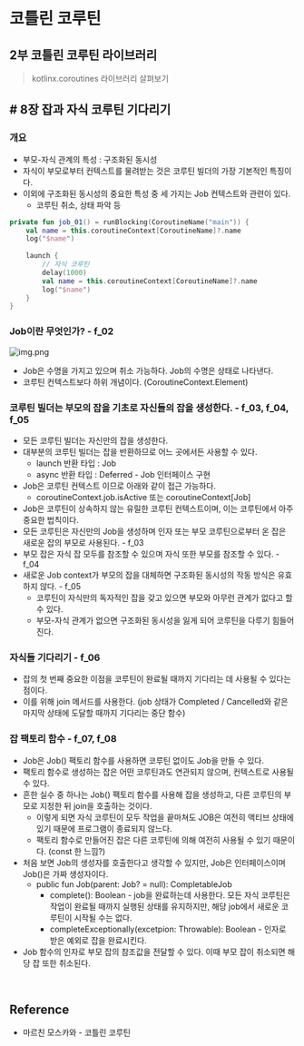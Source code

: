 # 코틀린 코루틴

## 2부 코틀린 코루틴 라이브러리
> kotlinx.coroutines 라이브러리 살펴보기

## # 8장 잡과 자식 코루틴 기다리기

### 개요
- 부모-자식 관계의 특성 : 구조화된 동시성
- 자식이 부모로부터 컨텍스트를 물려받는 것은 코루틴 빌더의 가장 기본적인 특징이다.
- 이외에 구조화된 동시성의 중요한 특성 중 세 가지는 Job 컨텍스트와 관련이 있다.
  - 코루틴 취소, 상태 파악 등
```kotlin
private fun job_01() = runBlocking(CoroutineName("main")) {
    val name = this.coroutineContext[CoroutineName]?.name
    log("$name")
    
    launch { 
        // 자식 코루틴
        delay(1000)
        val name = this.coroutineContext[CoroutineName]?.name
        log("$name")
    }
}
```

### Job이란 무엇인가? - f_02
![img.png](8-1.png)
- Job은 수명을 가지고 있으며 취소 가능하다. Job의 수명은 상태로 나타낸다.
- 코루틴 컨텍스트보다 하위 개념이다. (CoroutineContext.Element)

### 코루틴 빌더는 부모의 잡을 기초로 자신들의 잡을 생성한다. - f_03, f_04, f_05
- 모든 코루틴 빌더는 자신만의 잡을 생성한다.
- 대부분의 코루틴 빌더는 잡을 반환하므로 어느 곳에서든 사용할 수 있다.
  - launch 반환 타입 : Job
  - async 반환 타입 : Deferred<T> - Job 인터페이스 구현
- Job은 코루틴 컨텍스트 이므로 아래와 같이 접근 가능하다.
  - coroutineContext.job.isActive 또는 coroutineContext[Job]
- Job은 코루틴이 상속하지 않는 유릴한 코루틴 컨텍스트이며, 이는 코루틴에서 아주 중요한 법칙이다.
- 모든 코루틴은 자신만의 Job을 생성하며 인자 또는 부모 코루틴으로부터 온 잡은 새로운 잡의 부모로 사용된다. - f_03
- 부모 잡은 자식 잡 모두를 참조할 수 있으며 자식 또한 부모를 참조할 수 있다. - f_04
- 새로운 Job context가 부모의 잡을 대체하면 구조화된 동시성의 작동 방식은 유효하지 않다. - f_05
  - 코루틴이 자식만의 독자적인 잡을 갖고 있으면 부모와 아무런 관계가 없다고 할 수 있다.
  - 부모-자식 관계가 없으면 구조화된 동시성을 잃게 되어 코루틴을 다루기 힘들어진다.

### 자식들 기다리기 - f_06
- 잡의 첫 번째 중요한 이점을 코루틴이 완료될 때까지 기다리는 데 사용될 수 있다는 점이다.
- 이를 위해 join 메서드를 사용한다. (job 상태가 Completed / Cancelled와 같은 마지막 상태에 도달할 때까지 기다리는 중단 함수)

### 잡 팩토리 함수 - f_07, f_08
- Job은 Job() 팩토리 함수를 사용하면 코루틴 없이도 Job을 만들 수 있다.
- 팩토리 함수로 생성하는 잡은 어떤 코루틴과도 연관되지 않으며, 컨텍스트로 사용될 수 있다.
- 흔한 실수 중 하나는 Job() 팩토리 함수를 사용해 잡을 생성하고, 다른 코루틴의 부모로 지정한 뒤 join을 호출하는 것이다.
  - 이렇게 되면 자식 코루틴이 모두 작업을 끝마쳐도 JOB은 여전히 액티브 상태에 있기 때문에 프로그램이 종료되지 않느다.
  - 팩토리 함수로 만들어진 잡은 다른 코루틴에 의해 여전히 사용될 수 있기 때문이다. (const 한 느낌?)
- 처음 보면 Job의 생성자를 호출한다고 생각할 수 있지만, Job은 인터페이스이며 Job()은 가짜 생성자이다.
  - public fun Job(parent: Job? = null): CompletableJob
    - complete(): Boolean - job을 완료하는데 사용한다. 모든 자식 코루틴은 작업이 완료될 때까지 실행된 상태를 유지하지만, 해당 job에서 새로운 코루틴이 시작될 수는 없다.
    - completeExceptionally(excetpion: Throwable): Boolean - 인자로 받은 예외로 잡을 완료시킨다.
- Job 함수의 인자로 부모 잡의 참조값을 전달할 수 있다. 이때 부모 잡이 취소되면 해당 잡 또한 취소된다.

<br>

## Reference
- 마르친 모스카와 - 코틀린 코루틴
